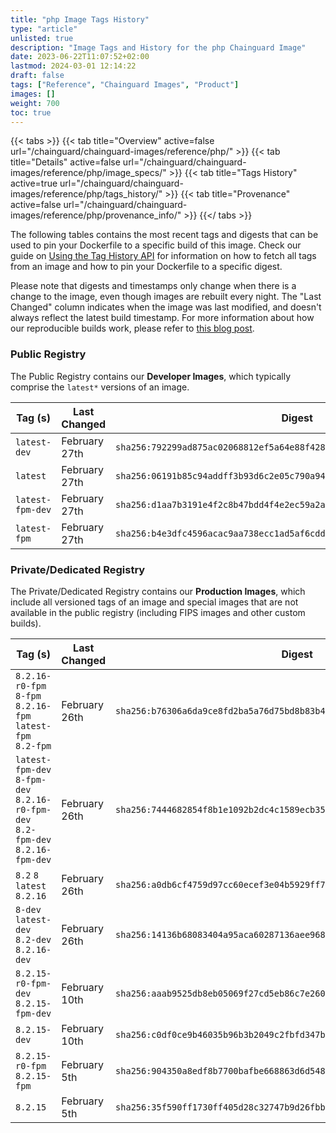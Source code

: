 ```yaml
---
title: "php Image Tags History"
type: "article"
unlisted: true
description: "Image Tags and History for the php Chainguard Image"
date: 2023-06-22T11:07:52+02:00
lastmod: 2024-03-01 12:14:22
draft: false
tags: ["Reference", "Chainguard Images", "Product"]
images: []
weight: 700
toc: true
---
```


{{< tabs >}}
{{< tab title="Overview" active=false url="/chainguard/chainguard-images/reference/php/" >}}
{{< tab title="Details" active=false url="/chainguard/chainguard-images/reference/php/image_specs/" >}}
{{< tab title="Tags History" active=true url="/chainguard/chainguard-images/reference/php/tags_history/" >}}
{{< tab title="Provenance" active=false url="/chainguard/chainguard-images/reference/php/provenance_info/" >}}
{{</ tabs >}}

The following tables contains the most recent tags and digests that can be used to pin your Dockerfile to a specific build of this image. Check our guide on [Using the Tag History API](/chainguard/chainguard-images/using-the-tag-history-api/) for information on how to fetch all tags from an image and how to pin your Dockerfile to a specific digest.

Please note that digests and timestamps only change when there is a change to the image, even though images are rebuilt every night. The "Last Changed" column indicates when the image was last modified, and doesn't always reflect the latest build timestamp. For more information about how our reproducible builds work, please refer to [this blog post](https://www.chainguard.dev/unchained/reproducing-chainguards-reproducible-image-builds).

### Public Registry
The Public Registry contains our **Developer Images**, which typically comprise the `latest*` versions of an image.

| Tag (s)           | Last Changed  | Digest                                                                    |
|-------------------|---------------|---------------------------------------------------------------------------|
|  `latest-dev`     | February 27th | `sha256:792299ad875ac02068812ef5a64e88f4282fd9b879da3b314052573b57b6245c` |
|  `latest`         | February 27th | `sha256:06191b85c94addff3b93d6c2e05c790a94a8245e371e657c9abe372d4b2b0689` |
|  `latest-fpm-dev` | February 27th | `sha256:d1aa7b3191e4f2c8b47bdd4f4e2ec59a2a1bb4c707aeab0c42d5a83c6aab0689` |
|  `latest-fpm`     | February 27th | `sha256:b4e3dfc4596acac9aa738ecc1ad5af6cdddd42816c1b31610d3b256444fe9bd1` |


### Private/Dedicated Registry
The Private/Dedicated Registry contains our **Production Images**, which include all versioned tags of an image and special images that are not available in the public registry (including FIPS images and other custom builds).

| Tag (s)                                                                          | Last Changed  | Digest                                                                    |
|----------------------------------------------------------------------------------|---------------|---------------------------------------------------------------------------|
|  `8.2.16-r0-fpm` `8-fpm` `8.2.16-fpm` `latest-fpm` `8.2-fpm`                     | February 26th | `sha256:b76306a6da9ce8fd2ba5a76d75bd8b83b48dd2d3237162bb1cfd1895db76fe58` |
|  `latest-fpm-dev` `8-fpm-dev` `8.2.16-r0-fpm-dev` `8.2-fpm-dev` `8.2.16-fpm-dev` | February 26th | `sha256:7444682854f8b1e1092b2dc4c1589ecb35826cef0222da3ef36b1a900add066a` |
|  `8.2` `8` `latest` `8.2.16`                                                     | February 26th | `sha256:a0db6cf4759d97cc60ecef3e04b5929ff700cc88b54b1e36ca8b27414e166ccd` |
|  `8-dev` `latest-dev` `8.2-dev` `8.2.16-dev`                                     | February 26th | `sha256:14136b68083404a95aca60287136aee9683810a8ef7c86aa478803d8b3c7abdc` |
|  `8.2.15-r0-fpm-dev` `8.2.15-fpm-dev`                                            | February 10th | `sha256:aaab9525db8eb05069f27cd5eb86c7e2608aef96a53e2a3c2b5e6be0392fa9fb` |
|  `8.2.15-dev`                                                                    | February 10th | `sha256:c0df0ce9b46035b96b3b2049c2fbfd347bb74785ee53019b6f3a34626e6f9668` |
|  `8.2.15-r0-fpm` `8.2.15-fpm`                                                    | February 5th  | `sha256:904350a8edf8b7700bafbe668863d6d548f9f4562047eb5b829cbfcb541918e8` |
|  `8.2.15`                                                                        | February 5th  | `sha256:35f590ff1730ff405d28c32747b9d26fbb7d8398ad8c34c2d2aeb9cfab629c7d` |

